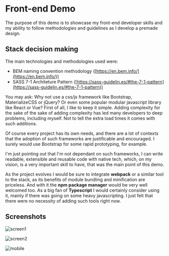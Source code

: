 # Front-end Demo

The purpose of this demo is to showcase my front-end developer skills and my ability to follow methodologies and guidelines as I develop a premade design.

## Stack decision making

The main technologies and methodologies used were: 

* BEM naming convention methodology ([https://en.bem.info/](https://en.bem.info/)) 
* SASS 7-1 Architeture Pattern ([https://sass-guidelin.es/#the-7-1-pattern](https://sass-guidelin.es/#the-7-1-pattern))

You may ask: Why not use a css/js framework like Bootstrap, MaterializeCSS or jQuery? Or even some popular modular javascript library like React or Vue?
First of all, I like to keep it simple. Adding complexity for the sake of the sake of adding complexity has led many developers to deep problems, including myself. Not to tell the extra load times it comes with such additions.

Of course every project has its own needs, and there are a lot of contexts that the adoption of such frameworks are justificable and encouraged. I surely would use Bootstrap for some rapid prototyping, for example.

I'm just pointing out that I'm not dependant on such frameworks, I can write readable, extensible and reusable code with native tech, which, on my vision, is a very important skill to have, that was the main point of this demo.

As the project evolves I would be sure to integrate **webpack** or a similar tool to the stack, as its benefits of module bundling and minification are priceless. And with it the **npm package manager** would be very well welcomed too. As a big fan of **Typescript** I would certainly consider using it, mainly if there was going on some heavy javascripting. I just felt that there were no necessity of adding such tools right now.

## Screenshots

![screen1](https://imgur.com/MJVa93B)

![screen2](https://imgur.com/HfdhpW8)

![mobile](https://imgur.com/uubvXph)
